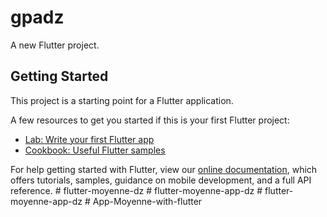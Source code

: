 # gpadz

A new Flutter project.

## Getting Started

This project is a starting point for a Flutter application.

A few resources to get you started if this is your first Flutter project:

- [Lab: Write your first Flutter app](https://flutter.dev/docs/get-started/codelab)
- [Cookbook: Useful Flutter samples](https://flutter.dev/docs/cookbook)

For help getting started with Flutter, view our
[online documentation](https://flutter.dev/docs), which offers tutorials,
samples, guidance on mobile development, and a full API reference.
#   f l u t t e r - m o y e n n e - d z  
 #   f l u t t e r - m o y e n n e - a p p - d z  
 #   f l u t t e r - m o y e n n e - a p p - d z  
 #   A p p - M o y e n n e - w i t h - f l u t t e r  
 